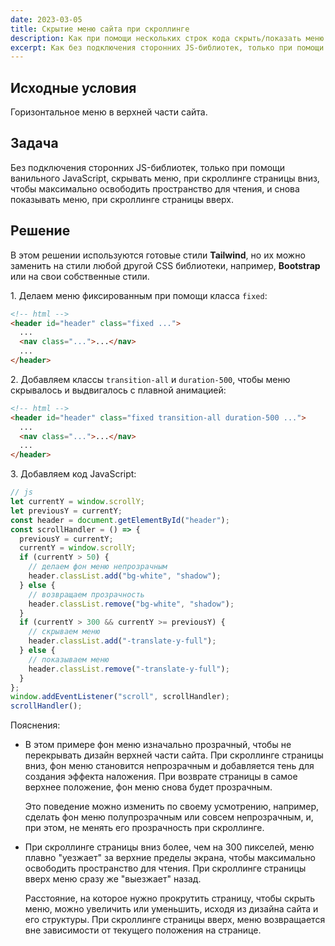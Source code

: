```yaml
---
date: 2023-03-05
title: Скрытие меню сайта при скроллинге
description: Как при помощи нескольких строк кода скрыть/показать меню сайта при скроллинге
excerpt: Как без подключения сторонних JS-библиотек, только при помощи ванильного JavaScript, скрывать меню, при скроллинге страницы вниз, чтобы максимально освободить пространство для чтения, и снова показывать меню, при скроллинге страницы вверх...
---
```


## Исходные условия

Горизонтальное меню в верхней части сайта.

## Задача

Без подключения сторонних JS-библиотек, только при помощи ванильного JavaScript, скрывать меню, при скроллинге страницы вниз, чтобы максимально освободить пространство для чтения, и снова показывать меню, при скроллинге страницы вверх.

## Решение

В этом решении используются готовые стили **Tailwind**, но их можно заменить на стили любой другой CSS библиотеки, например, **Bootstrap** или на свои собственные стили.

1\. Делаем меню фиксированным при помощи класса `fixed`:

```html
<!-- html -->
<header id="header" class="fixed ...">
  ...
  <nav class="...">...</nav>
  ...
</header>
```

2\. Добавляем классы `transition-all` и `duration-500`, чтобы меню скрывалось и выдвигалось с плавной анимацией:

```html
<!-- html -->
<header id="header" class="fixed transition-all duration-500 ...">
  ...
  <nav class="...">...</nav>
  ...
</header>
```

3\. Добавляем код JavaScript:

```js
// js
let currentY = window.scrollY;
let previousY = currentY;
const header = document.getElementById("header");
const scrollHandler = () => {
  previousY = currentY;
  currentY = window.scrollY;
  if (currentY > 50) {
    // делаем фон меню непрозрачным
    header.classList.add("bg-white", "shadow");
  } else {
    // возвращаем прозрачность
    header.classList.remove("bg-white", "shadow");
  }
  if (currentY > 300 && currentY >= previousY) {
    // скрываем меню
    header.classList.add("-translate-y-full");
  } else {
    // показываем меню
    header.classList.remove("-translate-y-full");
  }
};
window.addEventListener("scroll", scrollHandler);
scrollHandler();
```

Пояснения:

- В этом примере фон меню изначально прозрачный, чтобы не перекрывать дизайн верхней части сайта. При скроллинге страницы вниз, фон меню становится непрозрачным и добавляется тень для создания эффекта наложения. При возврате страницы в самое верхнее положение, фон меню снова будет прозрачным.

  Это поведение можно изменить по своему усмотрению, например, сделать фон меню полупрозрачным или совсем непрозрачным, и, при этом, не менять его прозрачность при скроллинге.

- При скроллинге страницы вниз более, чем на 300 пикселей, меню плавно "уезжает" за верхние пределы экрана, чтобы максимально освободить пространство для чтения. При скроллинге страницы вверх меню сразу же "выезжает" назад.

  Расстояние, на которое нужно прокрутить страницу, чтобы скрыть меню, можно увеличить или уменьшить, исходя из дизайна сайта и его структуры. При скроллинге страницы вверх, меню возвращается вне зависимости от текущего положения на странице.
